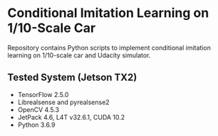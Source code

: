 # Conditional Imitation Learning on 1/10-Scale Car
Repository contains Python scripts to implement conditional imitation learning on 1/10-scale car and Udacity simulator.

## Tested System (Jetson TX2)
- TensorFlow 2.5.0
- Librealsense and pyrealsense2
- OpenCV 4.5.3
- JetPack 4.6, L4T v32.6.1, CUDA 10.2
- Python 3.6.9


